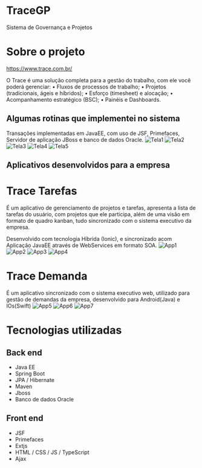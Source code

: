 # TraceGP
Sistema de Governança e Projetos

# Sobre o projeto

https://www.trace.com.br/

O Trace é uma solução completa para a gestão do trabalho, com ele você poderá gerenciar:
•	Fluxos de processos de trabalho;
•	Projetos (tradicionais, ágeis e híbridos);
•	Esforço (timesheet) e alocação;
•	Acompanhamento estratégico (BSC);
•	Painéis e Dashboards.

## Algumas rotinas que implementei no sistema
Transações implementadas em JavaEE, com uso de JSF, Primefaces, Servidor de aplicação JBoss e banco de dados Oracle.
![Tela1](https://github.com/JohnAndersonDuarte/TraceGP/blob/main/img/Tela1.png) ![Tela2](https://github.com/JohnAndersonDuarte/TraceGP/blob/main/img/Tela2.png) 
![Tela3](https://github.com/JohnAndersonDuarte/TraceGP/blob/main/img/Tela3.png) ![Tela4](https://github.com/JohnAndersonDuarte/TraceGP/blob/main/img/Tela4.png)
![Tela5](https://github.com/JohnAndersonDuarte/TraceGP/blob/main/img/Tela5.png)

## Aplicativos desenvolvidos para a empresa
# Trace Tarefas 
É um aplicativo de gerenciamento de projetos e tarefas, apresenta a lista de tarefas do usuário, com projetos que ele participa, além de uma visão em formato de quadro kanban, tudo sincronizado com o sistema executivo da empresa.

Desenvolvido com tecnologia Híbrida (Ionic), e sincronizado acom Aplicação JavaEE através de WebServices em formato SOA.
![App1](https://raw.githubusercontent.com/JohnAndersonDuarte/TraceGP/main/img/App4.webp) ![App2](https://raw.githubusercontent.com/JohnAndersonDuarte/TraceGP/main/img/App5.webp) ![App3](https://raw.githubusercontent.com/JohnAndersonDuarte/TraceGP/main/img/App6.webp) ![App4](https://raw.githubusercontent.com/JohnAndersonDuarte/TraceGP/main/img/App7.webp)

# Trace Demanda
É um aplicativo sincronizado com o sistema executivo web, utilizado para gestão de demandas da empresa, desenvolvido para Android(Java) e IOs(Swift)
![App5](https://raw.githubusercontent.com/JohnAndersonDuarte/TraceGP/main/img/App1.webp) ![App6](https://raw.githubusercontent.com/JohnAndersonDuarte/TraceGP/main/img/App2.webp) ![App7](https://raw.githubusercontent.com/JohnAndersonDuarte/TraceGP/main/img/App3.webp)


# Tecnologias utilizadas
## Back end
- Java EE
- Spring Boot
- JPA / Hibernate
- Maven
- Jboss
- Banco de dados Oracle

## Front end
- JSF
- Primefaces
- Extjs
- HTML / CSS / JS / TypeScript
- Ajax

